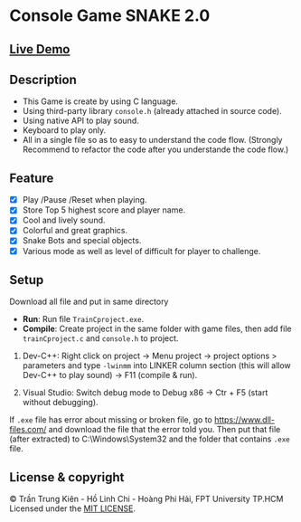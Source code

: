 ﻿# Console Game SNAKE 2.0

## [Live Demo](https://youtu.be/T7vTSeiKzMs)

## Description

- This Game is create by using C language.
- Using third-party library `console.h` (already attached in source code).
- Using native API to play sound.
- Keyboard to play only.
- All in a single file so as to easy to understand the code flow.
(Strongly Recommend to refactor the code after you understande the code flow.)

## Feature

- [x] Play /Pause /Reset when playing.
- [x] Store Top 5 highest score and player name.
- [x] Cool and lively sound.
- [x] Colorful and great graphics. 
- [x] Snake Bots and special objects.
- [x] Various mode as well as level of difficult for player to challenge.

## Setup

Download all file and put in same directory

- **Run**: Run file `TrainCproject.exe`.
- **Compile**: Create project in the same folder with game files, then add file  `trainCproject.c` and `console.h` to project.

1. Dev-C++: Right click on project -> Menu project -> project options > parameters and type `-lwinmm` into LINKER column section (this will allow Dev-C++ to play sound) 
-> F11 (compile & run).

2. Visual Studio: Switch debug mode to Debug x86 -> Ctr + F5 (start without debugging).

If `.exe` file has error about missing or broken file, go to <https://www.dll-files.com/> and download the file that the error told you. Then put that file (after extracted) to C:\Windows\System32 and the folder that contains `.exe` file.

## License & copyright

© Trần Trung Kiên - Hồ Linh Chi - Hoàng Phi Hải, FPT University TP.HCM
Licensed under the [MIT LICENSE](LICENSE).
